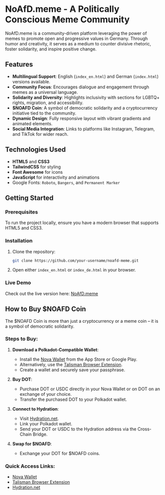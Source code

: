 # NoAfD.meme - A Politically Conscious Meme Community

NoAfD.meme is a community-driven platform leveraging the power of memes to promote open and progressive values in Germany. Through humor and creativity, it serves as a medium to counter divisive rhetoric, foster solidarity, and inspire positive change.

## Features

- **Multilingual Support**: English (`index_en.html`) and German (`index.html`) versions available.
- **Community Focus**: Encourages dialogue and engagement through memes as a universal language.
- **Solidarity and Diversity**: Highlights inclusivity with sections for LGBTQ+ rights, migration, and accessibility.
- **$NOAFD Coin**: A symbol of democratic solidarity and a cryptocurrency initiative tied to the community.
- **Dynamic Design**: Fully responsive layout with vibrant gradients and animated elements.
- **Social Media Integration**: Links to platforms like Instagram, Telegram, and TikTok for wider reach.

## Technologies Used

- **HTML5** and **CSS3**
- **TailwindCSS** for styling
- **Font Awesome** for icons
- **JavaScript** for interactivity and animations
- Google Fonts: `Roboto`, `Bangers`, and `Permanent Marker`

## Getting Started

### Prerequisites

To run the project locally, ensure you have a modern browser that supports HTML5 and CSS3.

### Installation

1. Clone the repository:
   ```bash
   git clone https://github.com/your-username/noafd-meme.git
2. Open either `index_en.html` or `index_de.html` in your browser.

### Live Demo
Check out the live version here: [NoAfD.meme](noafd.meme)

## How to Buy $NOAFD Coin

The $NOAFD Coin is more than just a cryptocurrency or a meme coin – it is a symbol of democratic solidarity.

### Steps to Buy:

1. **Download a Polkadot-Compatible Wallet**:
   - Install the [Nova Wallet](https://novawallet.io) from the App Store or Google Play.
   - Alternatively, use the [Talisman Browser Extension](https://talisman.xyz).
   - Create a wallet and securely save your passphrase.

2. **Buy DOT**:
   - Purchase DOT or USDC directly in your Nova Wallet or on DOT on an exchange of your choice.
   - Transfer the purchased DOT to your Polkadot wallet.

3. **Connect to Hydration**:
   - Visit [Hydration.net](https://hydration.net/NOAFD).
   - Link your Polkadot wallet.
   - Send your DOT or USDC to the Hydration address via the Cross-Chain Bridge.

4. **Swap for $NOAFD**:
   - Exchange your DOT for $NOAFD coins.

### Quick Access Links:

- [Nova Wallet](https://novawallet.io)
- [Talisman Browser Extension](https://talisman.xyz)
- [Hydration.net](https://hydration.net/NOAFD)
